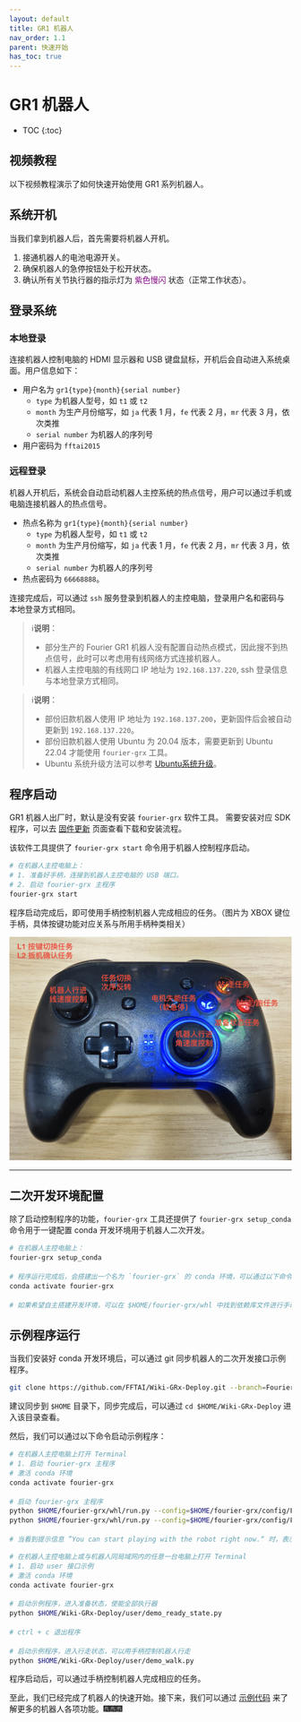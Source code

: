 ```yaml
---
layout: default
title: GR1 机器人
nav_order: 1.1
parent: 快速开始
has_toc: true
---
```


# GR1 机器人

* TOC
{:toc}

## 视频教程

以下视频教程演示了如何快速开始使用 GR1 系列机器人。

## 系统开机

当我们拿到机器人后，首先需要将机器人开机。

1. 接通机器人的电池电源开关。
2. 确保机器人的急停按钮处于松开状态。
3. 确认所有关节执行器的指示灯为 <span style="color: purple;">紫色慢闪</span> 状态（正常工作状态）。

## 登录系统

### 本地登录

连接机器人控制电脑的 HDMI 显示器和 USB 键盘鼠标，开机后会自动进入系统桌面。用户信息如下：

- 用户名为 `gr1{type}{month}{serial number}`
    - `type` 为机器人型号，如 `t1` 或 `t2`
    - `month` 为生产月份缩写，如 `ja` 代表 1 月，`fe` 代表 2 月，`mr` 代表 3 月，依次类推
    - `serial number` 为机器人的序列号
- 用户密码为 `fftai2015`

### 远程登录

机器人开机后，系统会自动启动机器人主控系统的热点信号，用户可以通过手机或电脑连接机器人的热点信号。

- 热点名称为 `gr1{type}{month}{serial number}`
    - `type` 为机器人型号，如 `t1` 或 `t2`
    - `month` 为生产月份缩写，如 `ja` 代表 1 月，`fe` 代表 2 月，`mr` 代表 3 月，依次类推
    - `serial number` 为机器人的序列号
- 热点密码为 `66668888`。

连接完成后，可以通过 `ssh` 服务登录到机器人的主控电脑，登录用户名和密码与本地登录方式相同。


> ℹ️**说明**：
>
> - 部分生产的 Fourier GR1 机器人没有配置自动热点模式，因此搜不到热点信号，此时可以考虑用有线网络方式连接机器人。
> - 机器人主控电脑的有线网口 IP 地址为 `192.168.137.220`, ssh 登录信息与本地登录方式相同。


> ℹ️**说明**：
>
> - 部份旧款机器人使用 IP 地址为 `192.168.137.200`，更新固件后会被自动更新到 `192.168.137.220`。
> - 部份旧款机器人使用 Ubuntu 为 20.04 版本，需要更新到 Ubuntu 22.04 才能使用 `fourier-grx` 工具。
> - Ubuntu 系统升级方法可以参考 [Ubuntu系统升级](/docs/usage#ubuntu系统升级)。

## 程序启动

GR1 机器人出厂时，默认是没有安装 `fourier-grx` 软件工具。
需要安装对应 SDK 程序，可以去 [固件更新](/docs/update) 页面查看下载和安装流程。

该软件工具提供了 `fourier-grx start` 命令用于机器人控制程序启动。

```bash
# 在机器人主控电脑上：
# 1. 准备好手柄，连接到机器人主控电脑的 USB 端口。
# 2. 启动 fourier-grx 主程序
fourier-grx start
```

程序启动完成后，即可使用手柄控制机器人完成相应的任务。（图片为 XBOX 键位手柄，具体按键功能对应关系与所用手柄种类相关）

![joystick.jpg](/assets/images/joystick.jpg)

---

## 二次开发环境配置

除了启动控制程序的功能，`fourier-grx` 工具还提供了 `fourier-grx setup_conda` 命令用于一键配置 conda 开发环境用于机器人二次开发。

```bash
# 在机器人主控电脑上：
fourier-grx setup_conda

# 程序运行完成后，会搭建出一个名为 `fourier-grx` 的 conda 环境，可以通过以下命令激活该环境
conda activate fourier-grx

# 如果希望自主搭建开发环境，可以在 $HOME/fourier-grx/whl 中找到依赖库文件进行手动安装。
```

## 示例程序运行

当我们安装好 conda 开发环境后，可以通过 git 同步机器人的二次开发接口示例程序。

```bash
git clone https://github.com/FFTAI/Wiki-GRx-Deploy.git --branch=FourierGR1
```

建议同步到 `$HOME` 目录下，同步完成后，可以通过 `cd $HOME/Wiki-GRx-Deploy` 进入该目录查看。

然后，我们可以通过以下命令启动示例程序：

```bash
# 在机器人主控电脑上打开 Terminal
# 1. 启动 fourier-grx 主程序
# 激活 conda 环境
conda activate fourier-grx

# 启动 fourier-grx 主程序
python $HOME/fourier-grx/whl/run.py --config=$HOME/fourier-grx/config/FourierGR1/config_GR1_T1_sdk.yaml  # GR1T1 机型
python $HOME/fourier-grx/whl/run.py --config=$HOME/fourier-grx/config/FourierGR1/config_GR1_T2_sdk.yaml  # GR1T2 机型

# 当看到提示信息 ”You can start playing with the robot right now.“ 时，表示程序启动成功。
```

```bash
# 在机器人主控电脑上或与机器人同局域网内的任意一台电脑上打开 Terminal
# 1. 启动 user 接口示例
# 激活 conda 环境
conda activate fourier-grx  

# 启动示例程序，进入准备状态，使能全部执行器
python $HOME/Wiki-GRx-Deploy/user/demo_ready_state.py

# ctrl + c 退出程序

# 启动示例程序，进入行走状态，可以用手柄控制机器人行走
python $HOME/Wiki-GRx-Deploy/user/demo_walk.py
```

程序启动后，可以通过手柄控制机器人完成相应的任务。

至此，我们已经完成了机器人的快速开始。接下来，我们可以通过 [示例代码](/docs/examples) 来了解更多的机器人各项功能。🎆🎆🎆